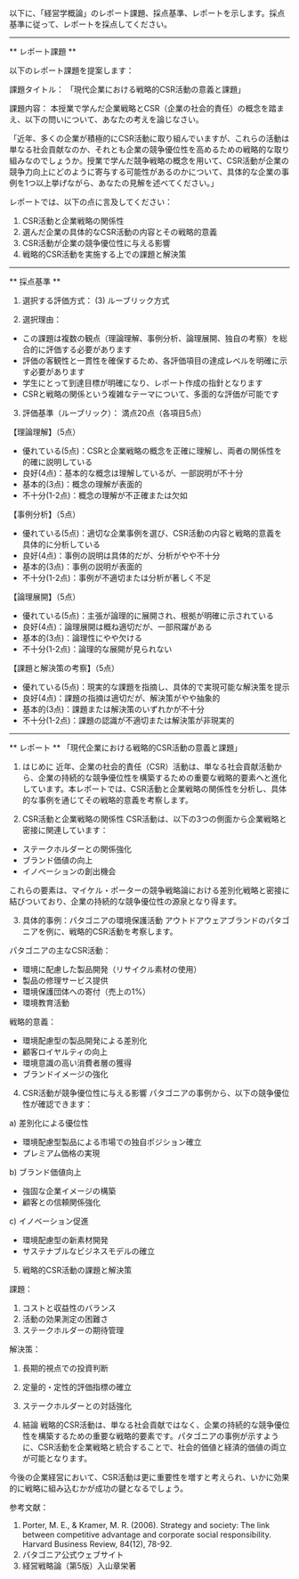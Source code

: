 以下に、「経営学概論」のレポート課題、採点基準、レポートを示します。採点基準に従って、レポートを採点してください。

---------------------------------------
** レポート課題 **

以下のレポート課題を提案します：

課題タイトル：
「現代企業における戦略的CSR活動の意義と課題」

課題内容：
本授業で学んだ企業戦略とCSR（企業の社会的責任）の概念を踏まえ、以下の問いについて、あなたの考えを論じなさい。

「近年、多くの企業が積極的にCSR活動に取り組んでいますが、これらの活動は単なる社会貢献なのか、それとも企業の競争優位性を高めるための戦略的な取り組みなのでしょうか。授業で学んだ競争戦略の概念を用いて、CSR活動が企業の競争力向上にどのように寄与する可能性があるのかについて、具体的な企業の事例を1つ以上挙げながら、あなたの見解を述べてください。」

レポートでは、以下の点に言及してください：
1. CSR活動と企業戦略の関係性
2. 選んだ企業の具体的なCSR活動の内容とその戦略的意義
3. CSR活動が企業の競争優位性に与える影響
4. 戦略的CSR活動を実施する上での課題と解決策

---------------------------------------
** 採点基準 **

1. 選択する評価方式：
(3) ルーブリック方式

2. 選択理由：
- この課題は複数の観点（理論理解、事例分析、論理展開、独自の考察）を総合的に評価する必要があります
- 評価の客観性と一貫性を確保するため、各評価項目の達成レベルを明確に示す必要があります
- 学生にとって到達目標が明確になり、レポート作成の指針となります
- CSRと戦略の関係という複雑なテーマについて、多面的な評価が可能です

3. 評価基準（ルーブリック）：
満点20点（各項目5点）

【理論理解】（5点）
- 優れている(5点)：CSRと企業戦略の概念を正確に理解し、両者の関係性を的確に説明している
- 良好(4点)：基本的な概念は理解しているが、一部説明が不十分
- 基本的(3点)：概念の理解が表面的
- 不十分(1-2点)：概念の理解が不正確または欠如

【事例分析】（5点）
- 優れている(5点)：適切な企業事例を選び、CSR活動の内容と戦略的意義を具体的に分析している
- 良好(4点)：事例の説明は具体的だが、分析がやや不十分
- 基本的(3点)：事例の説明が表面的
- 不十分(1-2点)：事例が不適切または分析が著しく不足

【論理展開】（5点）
- 優れている(5点)：主張が論理的に展開され、根拠が明確に示されている
- 良好(4点)：論理展開は概ね適切だが、一部飛躍がある
- 基本的(3点)：論理性にやや欠ける
- 不十分(1-2点)：論理的な展開が見られない

【課題と解決策の考察】（5点）
- 優れている(5点)：現実的な課題を指摘し、具体的で実現可能な解決策を提示
- 良好(4点)：課題の指摘は適切だが、解決策がやや抽象的
- 基本的(3点)：課題または解決策のいずれかが不十分
- 不十分(1-2点)：課題の認識が不適切または解決策が非現実的

---------------------------------------
** レポート **
「現代企業における戦略的CSR活動の意義と課題」

1. はじめに
近年、企業の社会的責任（CSR）活動は、単なる社会貢献活動から、企業の持続的な競争優位性を構築するための重要な戦略的要素へと進化しています。本レポートでは、CSR活動と企業戦略の関係性を分析し、具体的な事例を通じてその戦略的意義を考察します。

2. CSR活動と企業戦略の関係性
CSR活動は、以下の3つの側面から企業戦略と密接に関連しています：
- ステークホルダーとの関係強化
- ブランド価値の向上
- イノベーションの創出機会

これらの要素は、マイケル・ポーターの競争戦略論における差別化戦略と密接に結びついており、企業の持続的な競争優位性の源泉となり得ます。

3. 具体的事例：パタゴニアの環境保護活動
アウトドアウェアブランドのパタゴニアを例に、戦略的CSR活動を考察します。

パタゴニアの主なCSR活動：
- 環境に配慮した製品開発（リサイクル素材の使用）
- 製品の修理サービス提供
- 環境保護団体への寄付（売上の1%）
- 環境教育活動

戦略的意義：
- 環境配慮型の製品開発による差別化
- 顧客ロイヤルティの向上
- 環境意識の高い消費者層の獲得
- ブランドイメージの強化

4. CSR活動が競争優位性に与える影響
パタゴニアの事例から、以下の競争優位性が確認できます：

a) 差別化による優位性
- 環境配慮型製品による市場での独自ポジション確立
- プレミアム価格の実現

b) ブランド価値向上
- 強固な企業イメージの構築
- 顧客との信頼関係強化

c) イノベーション促進
- 環境配慮型の新素材開発
- サステナブルなビジネスモデルの確立

5. 戦略的CSR活動の課題と解決策

課題：
1. コストと収益性のバランス
2. 活動の効果測定の困難さ
3. ステークホルダーの期待管理

解決策：
1. 長期的視点での投資判断
2. 定量的・定性的評価指標の確立
3. ステークホルダーとの対話強化

6. 結論
戦略的CSR活動は、単なる社会貢献ではなく、企業の持続的な競争優位性を構築するための重要な戦略的要素です。パタゴニアの事例が示すように、CSR活動を企業戦略と統合することで、社会的価値と経済的価値の両立が可能となります。

今後の企業経営において、CSR活動は更に重要性を増すと考えられ、いかに効果的に戦略に組み込むかが成功の鍵となるでしょう。

参考文献：
1. Porter, M. E., & Kramer, M. R. (2006). Strategy and society: The link between competitive advantage and corporate social responsibility. Harvard Business Review, 84(12), 78-92.
2. パタゴニア公式ウェブサイト
3. 経営戦略論（第5版）入山章栄著


